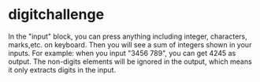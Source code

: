 # digitchallenge
In the "input" block, you can press anything including integer, characters, marks,etc. on keyboard. 
Then you will see a sum of integers shown in your inputs.
For example: when you input "3456 789", you can get 4245 as output. 
The non-digits elements will be ignored in the output, which means it only extracts digits in the input. 
